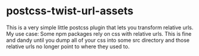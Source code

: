 # postcss-twist-url-assets
This is a very simple little postcss plugin that lets you transform relative urls. My use case: Some npm packages rely on css with relative urls. This is fine and dandy until you dump all of your css into some src directory and those relative urls no longer point to where they used to.
